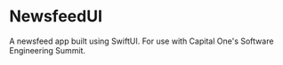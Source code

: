 # NewsfeedUI
A newsfeed app built using SwiftUI. For use with Capital One's Software Engineering Summit.
